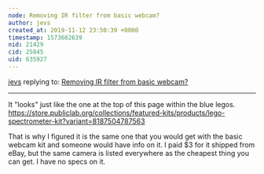 ```yaml
---
node: Removing IR filter from basic webcam?
author: jevs
created_at: 2019-11-12 23:50:39 +0000
timestamp: 1573602639
nid: 21429
cid: 25845
uid: 635927
---
```




[jevs](../profile/jevs) replying to: [Removing IR filter from basic webcam?](../notes/jevs/11-09-2019/removing-ir-filter-from-basic-webcam)

----
It "looks" just like the one at the top of this page within the blue legos. 
https://store.publiclab.org/collections/featured-kits/products/lego-spectrometer-kit?variant=8187504787563

That is why I figured it is the same one that you would get with the basic webcam kit and someone would have info on it. I paid $3 for it shipped from eBay, but the same camera is listed everywhere as the cheapest thing you can get. I have no specs on it.  